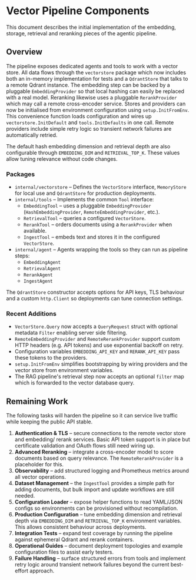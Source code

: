 # Vector Pipeline Components

This document describes the initial implementation of the embedding, storage,
retrieval and reranking pieces of the agentic pipeline.

## Overview

The pipeline exposes dedicated agents and tools to work with a vector store.
All data flows through the `vectorstore` package which now includes both an
in-memory implementation for tests and a `QdrantStore` that talks to a remote
Qdrant instance. The embedding step can be backed by a pluggable
`EmbeddingProvider` so that local hashing can easily be replaced with a real
model. Reranking likewise uses a pluggable `RerankProvider` which may call a
remote cross-encoder service. Stores and providers can now be initialised from
environment configuration using `setup.InitFromEnv`. This convenience
function loads configuration and wires up `vectorstore.InitDefault` and
`tools.InitDefaults` in one call.
Remote providers include simple retry logic so transient network failures are
automatically retried.

The default hash embedding dimension and retrieval depth are also
configurable through `EMBEDDING_DIM` and `RETRIEVAL_TOP_K`. These values
allow tuning relevance without code changes.

### Packages

* `internal/vectorstore` – Defines the `VectorStore` interface, `MemoryStore`
  for local use and `QdrantStore` for production deployments.
* `internal/tools` – Implements the common `Tool` interface:
  * `EmbeddingTool` – uses a pluggable `EmbeddingProvider` (`HashEmbeddingProvider`,
    `RemoteEmbeddingProvider`, etc.).
  * `RetrievalTool` – queries a configured `VectorStore`.
  * `RerankTool` – orders documents using a `RerankProvider` when available.
  * `IngestTool` – embeds text and stores it in the configured `VectorStore`.
* `internal/agent` – Agents wrapping the tools so they can run as pipeline steps:
  * `EmbeddingAgent`
  * `RetrievalAgent`
  * `RerankAgent`
  * `IngestAgent`

The `QdrantStore` constructor accepts options for API keys, TLS behaviour and a
custom `http.Client` so deployments can tune connection settings.

### Recent Additions

- `VectorStore.Query` now accepts a `QueryRequest` struct with optional
  metadata `Filter` enabling server side filtering.
- `RemoteEmbeddingProvider` and `RemoteRerankProvider` support custom HTTP
  headers (e.g. API tokens) and use exponential backoff on retry.
- Configuration variables `EMBEDDING_API_KEY` and `RERANK_API_KEY` pass these
  tokens to the providers.
- `setup.InitFromEnv` simplifies bootstrapping by wiring providers and the
  vector store from environment variables.
- The RAG pipeline's retrieval step now accepts an optional `filter` map which
  is forwarded to the vector database query.

## Remaining Work

The following tasks will harden the pipeline so it can service live traffic
while keeping the public API stable.

1. **Authentication & TLS** – secure connections to the remote vector store and
   embedding/ rerank services. Basic API token support is in place but
   certificate validation and OAuth flows still need wiring up.
2. **Advanced Reranking** – integrate a cross-encoder model to score documents
   based on query relevance. The `RemoteRerankProvider` is a placeholder for
   this.
3. **Observability** – add structured logging and Prometheus metrics around all
   vector operations.
4. **Dataset Management** – the `IngestTool` provides a simple path for adding
   documents, but bulk import and update workflows are still needed.
5. **Configuration Loader** – expose helper functions to read YAML/JSON configs
   so environments can be provisioned without recompilation.
6. **Production Configuration** – tune embedding dimension and retrieval depth
   via `EMBEDDING_DIM` and `RETRIEVAL_TOP_K` environment variables. This allows
   consistent behaviour across deployments.
7. **Integration Tests** – expand test coverage by running the pipeline against
   ephemeral Qdrant and rerank containers.
8. **Operational Guides** – document deployment topologies and example
   configuration files to assist early testers.
9. **Failure Handling** – surface structured errors from tools and implement
   retry logic around transient network failures beyond the current best-effort
   approach.
